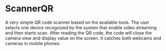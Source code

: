 # ScannerQR
A very simple QR code scanner based on the available tools. The user selects one device recognized by the system that enable video streaming and then starts scan. After reading the QR code, the code will close the camera view and display value on the screen. It catches both webcams and cameras in mobile phones. 
